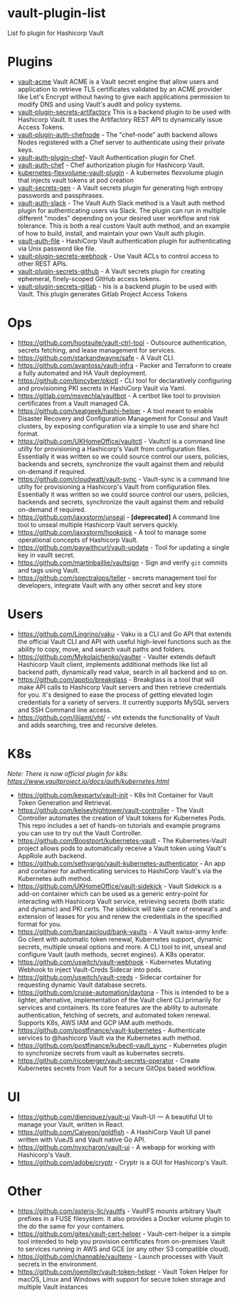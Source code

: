 # vault-plugin-list
List fo plugin for Hashicorp Vault


# Plugins
- [vault-acme](https://github.com/remilapeyre/vault-acme) Vault ACME is a Vault secret engine that allow users and application to retrieve TLS certificates validated by an ACME provider like Let's Encrypt without having to give each applications permission to modify DNS and using Vault's audit and policy systems.
- [vault-plugin-secrets-artifactory](https://github.com/jsok/vault-plugin-secrets-artifactory) This is a backend plugin to be used with Hashicorp Vault. It uses the Artifactory REST API to dynamically issue Access Tokens.
- [vault-plugin-auth-chefnode](https://github.com/nhuff/vault-plugin-auth-chefnode) - The "chef-node" auth backend allows Nodes registered with a Chef server to authenticate using their private keys.
- [vault-auth-plugin-chef](https://github.com/criteo/vault-auth-plugin-chef)- Vault Authentication plugin for Chef.
- [vault-auth-chef](https://github.com/svagner/vault-auth-chef) - Chef authorization plugin for Hashicorp Vault.
- [kubernetes-flexvolume-vault-plugin](https://github.com/fcantournet/kubernetes-flexvolume-vault-plugin) - A kubernetes flexvolume plugin that injects vault tokens at pod creation
- [vault-secrets-gen](https://github.com/sethvargo/vault-secrets-gen) - A Vault secrets plugin for generating high entropy passwords and passphrases.
- [vault-auth-slack](https://github.com/sethvargo/vault-auth-slack) - The Vault Auth Slack method is a Vault auth method plugin for authenticating users via Slack. The plugin can run in multiple different "modes" depending on your desired user workflow and risk tolerance. This is both a real custom Vault auth method, and an example of how to build, install, and maintain your own Vault auth plugin.
- [vault-auth-file](https://github.com/gites/vault-auth-file) - HashiCorp Vault authentication plugin for authenticating via Unix password like file.
- [vault-plugin-secrets-webhook](https://github.com/idcmp/vault-plugin-secrets-webhook) - Use Vault ACLs to control access to other REST APIs.
- [vault-plugin-secrets-github](https://github.com/martinbaillie/vault-plugin-secrets-github) - A Vault secrets plugin for creating ephemeral, finely-scoped GitHub access tokens.
- [vault-plugin-secrets-gitlab](https://github.com/splunk/vault-plugin-secrets-gitlab) - his is a backend plugin to be used with Vault. This plugin generates Gitlab Project Access Tokens

# Ops
- https://github.com/hootsuite/vault-ctrl-tool - Outsource authentication, secrets fetching, and lease management for services.
- https://github.com/starkandwayne/safe - A Vault CLI.
- https://github.com/avantoss/vault-infra -  Packer and Terraform to create a fully automated and HA Vault deployment.
- https://github.com/bincyber/pkictl - CLI tool for declaratively configuring and provisioning PKI secrets in HashiCorp Vault via Yaml.
- https://gitlab.com/msvechla/vaultbot - A certbot like tool to provision certificates from a Vault managed CA.
- https://github.com/seatgeek/hashi-helper - A tool meant to enable Disaster Recovery and Configuration Management for Consul and Vault clusters, by exposing configuration via a simple to use and share hcl format.
- https://github.com/UKHomeOffice/vaultctl - Vaultctl is a command line utilty for provisioning a Hashicorp's Vault from configuration files. Essentially it was written so we could source control our users, policies, backends and secrets, synchronize the vault against them and rebuild on-demand if required.
- https://github.com/cloudwatt/vault-sync - Vault-sync is a command line utilty for provisioning a Hashicorp's Vault from configuration files. Essentially it was written so we could source control our users, policies, backends and secrets, synchronize the vault against them and rebuild on-demand if required.
- https://github.com/jaxxstorm/unseal - **[deprecated]** A command line tool to unseal multiple Hashicorp Vault servers quickly.
- https://github.com/jaxxstorm/hookpick - A tool to manage some operational concepts of Hashicorp Vault.
- https://github.com/paywithcurl/vault-update - Tool for updating a single key in vaullt secret.
- https://github.com/martinbaillie/vaultsign - Sign and verify `git` commits and tags using Vault.
- https://github.com/spectralops/teller - secrets management tool for developers, integrate Vault with any other secret and key store

# Users
- https://github.com/Lingrino/vaku - Vaku is a CLI and Go API that extends the official Vault CLI and API with useful high-level functions such as the ability to copy, move, and search vault paths and folders.
- https://github.com/Mykolaichenko/vaulter - Vaulter extends default Hashicorp Vault client, implements additional methods like list all backend path, dynamically read value, search in all backend and so on.
- https://github.com/apptio/breakglass - Breakglass is a tool that will make API calls to Hashicorp Vault servers and then retrieve credentials for you. It's designed to ease the process of getting elevated login credentials for a variety of servers. It currently supports MySQL servers and SSH Command line access.
- https://github.com/ilijamt/vht/ - vht extends the functionality of Vault and adds searching, tree and recursive deletes.

# K8s
*Note: There is now official plugin for k8s: https://www.vaultproject.io/docs/auth/kubernetes.html*
- https://github.com/keyparty/vault-init - K8s Init Container for Vault Token Generation and Retrieval.
- https://github.com/kelseyhightower/vault-controller - The Vault Controller automates the creation of Vault tokens for Kubernetes Pods. This repo includes a set of hands-on tutorials and example programs you can use to try out the Vault Controller.
- https://github.com/Boostport/kubernetes-vault - The Kubernetes-Vault project allows pods to automatically receive a Vault token using Vault's AppRole auth backend.
- https://github.com/sethvargo/vault-kubernetes-authenticator - An app and container for authenticating services to HashiCorp Vault's via the Kubernetes auth method.
- https://github.com/UKHomeOffice/vault-sidekick - Vault Sidekick is a add-on container which can be used as a generic entry-point for interacting with Hashicorp Vault service, retrieving secrets (both static and dynamic) and PKI certs. The sidekick will take care of renewal's and extension of leases for you and renew the credentials in the specified format for you.
- https://github.com/banzaicloud/bank-vaults - A Vault swiss-army knife: Go client with automatic token renewal, Kubernetes support, dynamic secrets, multiple unseal options and more. A CLI tool to init, unseal and configure Vault (auth methods, secret engines). A K8s operator. 
- https://github.com/uswitch/vault-webhook - Kubernetes Mutating Webhook to inject Vault-Creds Sidecar into pods.
- https://github.com/uswitch/vault-creds - Sidecar container for requesting dynamic Vault database secrets.
- https://github.com/cruise-automation/daytona - This is intended to be a lighter, alternative, implementation of the Vault client CLI primarily for services and containers. Its core features are the ability to automate authentication, fetching of secrets, and automated token renewal. Supports K8s, AWS IAM and GCP IAM auth methods.
- https://github.com/postfinance/vault-kubernetes - Authenticate services to @hashicorp Vault via the Kubernetes auth method.
- https://github.com/postfinance/kubectl-vault_sync - Kubernetes plugin to synchronize secrets from vault as kubernetes secrets.
- https://github.com/ricoberger/vault-secrets-operator - Create Kubernetes secrets from Vault for a secure GitOps based workflow.


# UI
- https://github.com/djenriquez/vault-ui Vault-UI — A beautiful UI to manage your Vault, written in React.
- https://github.com/Caiyeon/goldfish - A HashiCorp Vault UI panel written with VueJS and Vault native Go API.
- https://github.com/nyxcharon/vault-ui -  A webapp for working with Hashicorp's Vault.
- https://github.com/adobe/cryptr - Cryptr is a GUI for Hashicorp's Vault.


# Other
- https://github.com/asteris-llc/vaultfs - VaultFS mounts arbitrary Vault prefixes in a FUSE filesystem. It also provides a Docker volume plugin to the do the same for your containers.
- https://github.com/gites/vault-cert-helper - 
Vault-cert-helper is a simple tool intended to help you provision certificates from on-premises Vault to services running in AWS and GCE (or any other S3 compatible cloud).
- https://github.com/channable/vaultenv - Launch processes with Vault secrets in the environment.
- https://github.com/joemiller/vault-token-helper - Vault Token Helper for macOS, Linux and Windows with support for secure token storage and multiple Vault instances
